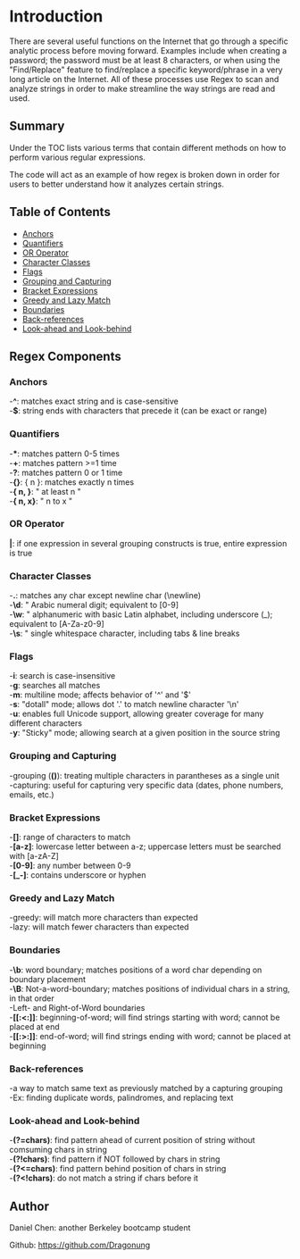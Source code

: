 # Introduction

There are several useful functions on the Internet that go through a specific analytic process before moving forward. 
Examples include when creating a password; the password must be at least 8 characters, or when using the "Find/Replace" feature to find/replace a specific keyword/phrase in a very long article on the Internet. 
All of these processes use Regex to scan and analyze strings in order to make streamline the way strings are read and used.

## Summary

Under the TOC lists various terms that contain different methods on how to perform various regular expressions. <br/>

The code will act as an example of how regex is broken down in order for users to better understand how it analyzes certain strings.

## Table of Contents

- [Anchors](#anchors)
- [Quantifiers](#quantifiers)
- [OR Operator](#or-operator)
- [Character Classes](#character-classes)
- [Flags](#flags)
- [Grouping and Capturing](#grouping-and-capturing)
- [Bracket Expressions](#bracket-expressions)
- [Greedy and Lazy Match](#greedy-and-lazy-match)
- [Boundaries](#boundaries)
- [Back-references](#back-references)
- [Look-ahead and Look-behind](#look-ahead-and-look-behind)

## Regex Components

### Anchors

 -**^**: matches exact string and is case-sensitive <br/>
 -**$**: string ends with characters that precede it (can be exact or range)

### Quantifiers

 -__*__: matches pattern 0-5 times <br/>
 -**+**: matches pattern >=1 time <br/>
 -**?**: matches pattern 0 or 1 time <br/>
 -**{}**: { n }: matches exactly n times <br/>
  -__{ n, }__: "      at least n " <br/>
  -__{ n, x}__: " n to x "

### OR Operator

 **|**: if one expression in several grouping constructs is true, entire expression is true

### Character Classes

 -**.**: matches any char except newline char (\newline) <br/>
 -**\d**: " Arabic numeral digit; equivalent to [0-9] <br/>
 -**\w**: " alphanumeric with basic Latin alphabet, including underscore (_); equivalent to [A-Za-z0-9] <br/>
 -**\s**: " single whitespace character, including tabs & line breaks

### Flags

 -**i**: search is case-insensitive <br/>
 -**g**: searches all matches <br/>
 -**m**: multiline mode; affects behavior of '^' and '$' <br/>
 -**s**: "dotall" mode; allows dot '.' to match newline character '\n' <br/>
 -**u**: enables full Unicode support, allowing greater coverage for many different characters <br/>
 -**y**: "Sticky" mode; allowing search at a given position in the source string

### Grouping and Capturing

 -grouping (**()**): treating multiple characters in parantheses as a single unit <br/>
 -capturing: useful for capturing very specific data (dates, phone numbers, emails, etc.)

### Bracket Expressions

 -**[]**: range of characters to match <br/>
  -__[a-z]__: lowercase letter between a-z; uppercase letters must be searched with [a-zA-Z] <br/>
  -__[0-9]__: any number between 0-9 <br/>
  -__[_-]__: contains underscore or hyphen 

### Greedy and Lazy Match
 
 -greedy: will match more characters than expected <br/>
 -lazy:   will match fewer characters than expected

### Boundaries

 -**\b**: word boundary; matches positions of a word char depending on boundary placement <br/>
 -**\B**: Not-a-word-boundary; matches positions of individual chars in a string, in that order <br/>
 -Left- and Right-of-Word boundaries <br/>
  -**[[:<:]]**: beginning-of-word; will find strings starting with word; cannot be placed at end <br/>
  -**[[:>:]]**: end-of-word; will find strings ending with word; cannot be placed at beginning

### Back-references
 
 -a way to match same text as previously matched by a capturing grouping <br/>
  -Ex: finding duplicate words, palindromes, and replacing text 

### Look-ahead and Look-behind

 -**(?=__chars__)**: find pattern ahead of current position of string without comsuming chars in string <br/>
 -**(?!__chars__)**: find pattern if NOT followed by chars in string <br/>
 -**(?<=__chars__)**: find pattern behind position of chars in string <br/>
 -**(?<!__chars__)**: do not match a string if chars before it

## Author

 Daniel Chen: another Berkeley bootcamp student

 Github: https://github.com/Dragonung

